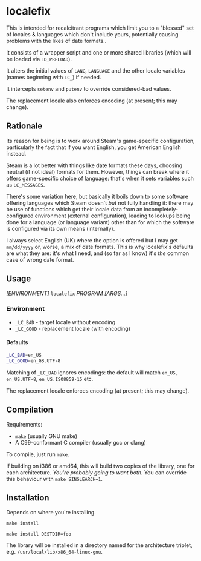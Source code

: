 # localefix

This is intended for recalcitrant programs which limit you to a "blessed"
set of locales & languages which don't include yours, potentially causing
problems with the likes of date formats..

It consists of a wrapper script and one or more shared libraries (which will
be loaded via `LD_PRELOAD`).

It alters the initial values of `LANG`, `LANGUAGE` and the other locale
variables (names beginning with `LC_`) if needed.

It intercepts `setenv` and `putenv` to override considered-bad values.

The replacement locale also enforces encoding (at present; this may change).

## Rationale

Its reason for being is to work around Steam's game-specific configuration,
particularly the fact that if you want English, you get American English
instead.

Steam is a lot better with things like date formats these days, choosing
neutral (if not ideal) formats for them. However, things can break where it
offers game-specific choice of language: that's when it sets variables such
as `LC_MESSAGES`.

There's some variation here, but basically it boils down to some software
offering languages which Steam doesn't *but* not fully handling it: there
may be use of functions which get their locale data from an
incompletely-configured environment (external configuration), leading to
lookups being done for a language (or language variant) other than for which
the software is configured via its own means (internally).

I always select English (UK) where the option is offered but I may get
`mm/dd/yyyy` or, worse, a mix of date formats. This is why localefix's
defaults are what they are: it's what I need, and (so far as I know) it's
*the* common case of wrong date format.

## Usage

_[ENVIRONMENT]_ `localefix` _PROGRAM_ _[ARGS…]_

### Environment

* `_LC_BAD` - target locale without encoding
* `_LC_GOOD` - replacement locale (with encoding)

#### Defaults

```sh
_LC_BAD=en_US
_LC_GOOD=en_GB.UTF-8
```

Matching of `_LC_BAD` ignores encodings: the default will match `en_US`,
`en_US.UTF-8`, `en_US.ISO8859-15` etc.

The replacement locale enforces encoding (at present; this may change).

## Compilation

Requirements:

* `make` (usually GNU make)
* A C99-conformant C compiler (usually gcc or clang)

To compile, just run `make`.

If building on i386 or amd64, this will build two copies of the library, one
for each architecture. *You're probably going to want both.* You can
override this behaviour with `make SINGLEARCH=1`.

## Installation

Depends on where you're installing.

`make install`

`make install DESTDIR=foo`

The library will be installed in a directory named for the architecture
triplet, e.g. `/usr/local/lib/x86_64-linux-gnu`.
